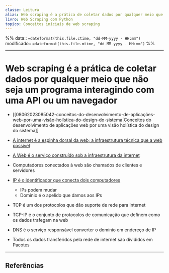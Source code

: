 ```yaml
---
classe: Leitura
alias: Web scraping é a prática de coletar dados por qualquer meio que não seja um  programa interagindo com uma API ou um navegador
livro: Web Scraping com Python
topico: Conceitos iniciais de web scraping
---
```

%%
data:: `=dateformat(this.file.ctime, "dd-MM-yyyy - HH:mm")`
modificado:: `=dateformat(this.file.mtime, "dd-MM-yyyy - HH:mm")`
%%


---
# Web scraping é a prática de coletar dados por qualquer meio que não seja um  programa interagindo com uma API ou um navegador

- [[08062023085042-conceitos-do-desenvolvimento-de-aplicações-web-por-uma-visão-holística-do-design-do-sistema|Conceitos do desenvolvimento de aplicações web por uma visão holística do design do sistema]]

- [A internet é a espinha dorsal da web; a infraestrutura técnica que a web possível](https://developer.mozilla.org/pt-BR/docs/Learn/Common_questions/Web_mechanics/How_does_the_Internet_work#uma_rede_simples)
- [A Web é o serviço construído sob a infraestrutura da internet](https://developer.mozilla.org/pt-BR/docs/Learn/Common_questions/Web_mechanics/How_does_the_Internet_work#a_internet_e_a_web)
- Computadores conectados à web são chamados de clientes e servidores
- [IP é o identificador que conecta dois computadores](https://developer.mozilla.org/pt-BR/docs/Learn/Common_questions/Web_mechanics/How_does_the_Internet_work#encontrando_computadores)
	- IPs podem mudar
	- Domínio é o apelido que damos aos IPs
- TCP é um dos protocolos que dão suporte de rede para internet
- TCP-IP é o conjunto de protocolos de comunicação que definem como os dados trafegam na web
- DNS é o serviço responsável converter o domínio em endereço de IP 
- Todos os dados transferidos pela rede de internet são divididos em Pacotes 




----
## Referências 